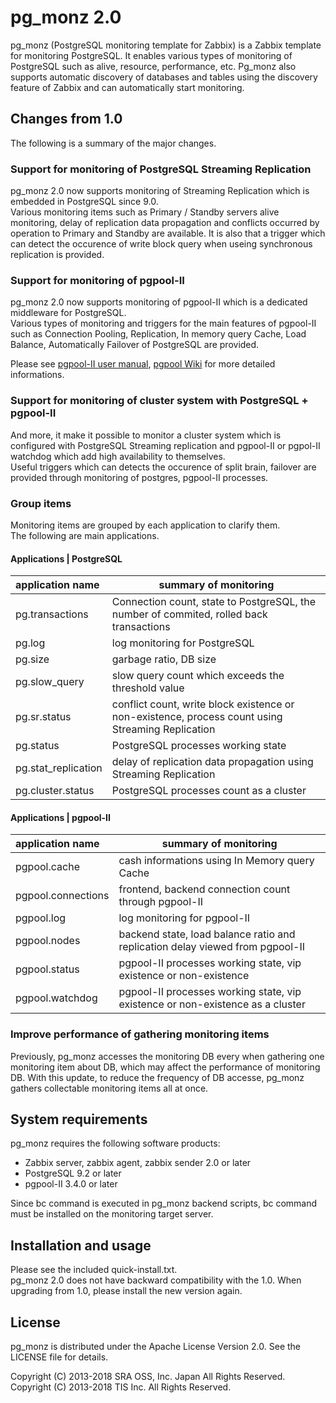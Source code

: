 pg_monz 2.0
============================
pg_monz (PostgreSQL monitoring template for Zabbix) is a Zabbix template for
monitoring PostgreSQL. It enables various types of monitoring of PostgreSQL
such as alive, resource, performance, etc.
Pg_monz also supports automatic discovery of databases and tables using the
discovery feature of Zabbix and can automatically start monitoring.


Changes from 1.0
----------------
The following is a summary of the major changes.


### Support for monitoring of PostgreSQL Streaming Replication
pg_monz 2.0 now supports monitoring of Streaming Replication which is embedded in PostgreSQL since 9.0.  
Various monitoring items such as Primary / Standby servers alive monitoring, delay of replication data propagation and conflicts occurred by operation to Primary and Standby are available.
It is also that a trigger which can detect the occurence of write block query when useing synchronous replication is provided.


### Support for monitoring of pgpool-II
pg_monz 2.0 now supports monitoring of pgpool-II which is a dedicated middleware for PostgreSQL.  
Various types of monitoring and triggers for the main features of pgpool-II such as Connection Pooling, Replication, In memory query Cache, Load Balance, Automatically Failover of PostgreSQL are provided.

Please see [pgpool-II user manual](http://www.pgpool.net/docs/latest/pgpool-en.html), [pgpool Wiki](http://www.pgpool.net/mediawiki/index.php/Main_Page) for more detailed informations.


### Support for monitoring of cluster system with PostgreSQL + pgpool-II
And more, it make it possible to monitor a cluster system which is configured with PostgreSQL Streaming replication and pgpool-II or pgpol-II watchdog which add high availability to themselves.  
Useful triggers which can detects the occurence of split brain, failover are provided through monitoring of postgres, pgpool-II processes.


### Group items
Monitoring items are grouped by each application to clarify them.  
The following are main applications.


#### Applications | PostgreSQL
|application name   |summary of monitoring                                                                            |
|:------------------|-------------------------------------------------------------------------------------------------|
|pg.transactions    |Connection count, state to PostgreSQL, the number of commited, rolled back transactions          |
|pg.log             |log monitoring for PostgreSQL                                                                    |
|pg.size            |garbage ratio, DB size                                                                           |
|pg.slow_query      |slow query count which exceeds the threshold value                                               |
|pg.sr.status       |conflict count, write block existence or non-existence, process count using Streaming Replication|
|pg.status          |PostgreSQL processes working state                                                               |
|pg.stat_replication|delay of replication data propagation using Streaming Replication                                |
|pg.cluster.status  |PostgreSQL processes count as a cluster                                                          |


#### Applications | pgpool-II
|application name   |summary of monitoring                                                                            |
|:------------------|-------------------------------------------------------------------------------------------------|
|pgpool.cache       |cash informations using In Memory query Cache                                                    |
|pgpool.connections |frontend, backend connection count through pgpool-II                                             |
|pgpool.log         |log monitoring for pgpool-II                                                                     |
|pgpool.nodes       |backend state, load balance ratio and replication delay viewed from pgpool-II                                          |
|pgpool.status      |pgpool-II processes working state, vip existence or non-existence                                |
|pgpool.watchdog    |pgpool-II processes working state, vip existence or non-existence as a cluster                   |


### Improve performance of gathering monitoring items
Previously, pg_monz accesses the monitoring DB every when gathering one monitoring item about DB, which may affect the performance of monitoring DB.
With this update, to reduce the frequency of DB accesse, pg_monz gathers collectable monitoring items all at once.


System requirements
-------------------
pg_monz requires the following software products:

* Zabbix server, zabbix agent, zabbix sender 2.0 or later
* PostgreSQL 9.2 or later
* pgpool-II 3.4.0 or later

Since bc command is executed in pg_monz backend scripts, bc command must be installed on the monitoring target server.


Installation and usage
----------------------
Please see the included quick-install.txt.  
pg_monz 2.0 does not have backward compatibility with the 1.0. When upgrading from 1.0, please install the new version again.


License
-------
pg_monz is distributed under the Apache License Version 2.0.
See the LICENSE file for details.

Copyright (C) 2013-2018 SRA OSS, Inc. Japan All Rights Reserved.  
Copyright (C) 2013-2018 TIS Inc. All Rights Reserved.
